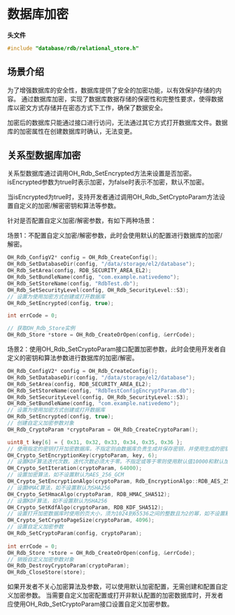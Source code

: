 # 数据库加密

**头文件**

```c++
#include "database/rdb/relational_store.h"
```

## 场景介绍

为了增强数据库的安全性，数据库提供了安全的加密功能，以有效保护存储的内容。
通过数据库加密，实现了数据库数据存储的保密性和完整性要求，使得数据库以密文方式存储并在密态方式下工作，确保了数据安全。

加密后的数据库只能通过接口进行访问，无法通过其它方式打开数据库文件。数据库的加密属性在创建数据库时确认，无法变更。

## 关系型数据库加密

关系型数据库通过调用OH_Rdb_SetEncrypted方法来设置是否加密。isEncrypted参数为true时表示加密，为false时表示不加密，默认不加密。

当isEncrypted为true时，支持开发者通过调用OH_Rdb_SetCryptoParam方法设置自定义的加密/解密密钥和算法等参数。

针对是否配置自定义加密/解密参数，有如下两种场景：

场景1：不配置自定义加密/解密参数，此时会使用默认的配置进行数据库的加密/解密。

```cpp
OH_Rdb_ConfigV2* config = OH_Rdb_CreateConfig();
OH_Rdb_SetDatabaseDir(config, "/data/storage/el2/database");
OH_Rdb_SetArea(config, RDB_SECURITY_AREA_EL2);
OH_Rdb_SetBundleName(config, "com.example.nativedemo");
OH_Rdb_SetStoreName(config, "RdbTest.db");
OH_Rdb_SetSecurityLevel(config, OH_Rdb_SecurityLevel::S3);
// 设置为使用加密方式创建或打开数据库
OH_Rdb_SetEncrypted(config, true);

int errCode = 0;

// 获取OH_Rdb_Store实例
OH_Rdb_Store *store = OH_Rdb_CreateOrOpen(config, &errCode);
```

场景2：使用OH_Rdb_SetCryptoParam接口配置加密参数，此时会使用开发者自定义的密钥和算法参数进行数据库的加密/解密。

```cpp
OH_Rdb_ConfigV2* config = OH_Rdb_CreateConfig();
OH_Rdb_SetDatabaseDir(config, "/data/storage/el2/database");
OH_Rdb_SetArea(config, RDB_SECURITY_AREA_EL2);
OH_Rdb_SetStoreName(config, "RdbTestConfigEncryptParam.db");
OH_Rdb_SetSecurityLevel(config, OH_Rdb_SecurityLevel::S3);
OH_Rdb_SetBundleName(config, "com.example.nativedemo");
// 设置为使用加密方式创建或打开数据库
OH_Rdb_SetEncrypted(config, true);
// 创建自定义加密参数对象
OH_Rdb_CryptoParam *cryptoParam = OH_Rdb_CreateCryptoParam();

uint8_t key[6] = { 0x31, 0x32, 0x33, 0x34, 0x35, 0x36 };
// 使用指定的密钥打开加密数据库。不指定则由数据库负责生成并保存密钥，并使用生成的密钥。
OH_Crypto_SetEncryptionKey(cryptoParam, key, 6);
// 设置KDF算法迭代次数。迭代次数必须大于零。不指定或等于零则使用默认值10000和默认加密算法。
OH_Crypto_SetIteration(cryptoParam, 64000);
// 设置加密算法，如不设置默认为AES_256_GCM
OH_Crypto_SetEncryptionAlgo(cryptoParam, Rdb_EncryptionAlgo::RDB_AES_256_CBC);
// 设置HMAC算法，如不设置默认为SHA256
OH_Crypto_SetHmacAlgo(cryptoParam, RDB_HMAC_SHA512);
// 设置KDF算法，如不设置默认为SHA256
OH_Crypto_SetKdfAlgo(cryptoParam, RDB_KDF_SHA512);
// 设置打开加密数据库时使用的页大小，须为1024到65536之间的整数且为2的幂，如不设置默认为1024
OH_Crypto_SetCryptoPageSize(cryptoParam, 4096);
// 设置自定义加密参数
OH_Rdb_SetCryptoParam(config, cryptoParam);
   
int errCode = 0;
OH_Rdb_Store *store = OH_Rdb_CreateOrOpen(config, &errCode);
// 销毁自定义加密参数对象
OH_Rdb_DestroyCryptoParam(cryptoParam);
OH_Rdb_CloseStore(store);
```

如果开发者不关心加密算法及参数，可以使用默认加密配置，无需创建和配置自定义加密参数。
当需要自定义加密配置或打开非默认配置的加密数据库时，开发者应使用OH_Rdb_SetCryptoParam接口设置自定义加密参数。
